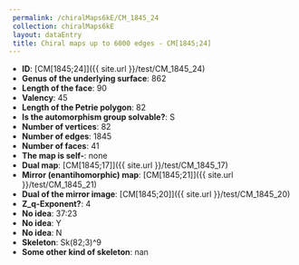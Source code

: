 ```yaml
--- 
 permalink: /chiralMaps6kE/CM_1845_24 
 collection: chiralMaps6kE
 layout: dataEntry
 title: Chiral maps up to 6000 edges - CM[1845;24]
---
```


- **ID**: [CM[1845;24]]({{ site.url }}/test/CM_1845_24)
- **Genus of the underlying surface**: 862
- **Length of the face**: 90
- **Valency**: 45
- **Length of the Petrie polygon**: 82
- **Is the automorphism group solvable?**: S
- **Number of vertices**: 82
- **Number of edges**: 1845
- **Number of faces**: 41
- **The map is self-**: none
- **Dual map**: [CM[1845;17]]({{ site.url }}/test/CM_1845_17)
- **Mirror (enantihomorphic) map**: [CM[1845;21]]({{ site.url }}/test/CM_1845_21)
- **Dual of the mirror image**: [CM[1845;20]]({{ site.url }}/test/CM_1845_20)
- **Z_q-Exponent?**: 4
- **No idea**:  37:23
- **No idea**: Y
- **No idea**: N
- **Skeleton**: Sk(82;3)^9
- **Some other kind of skeleton**: nan
